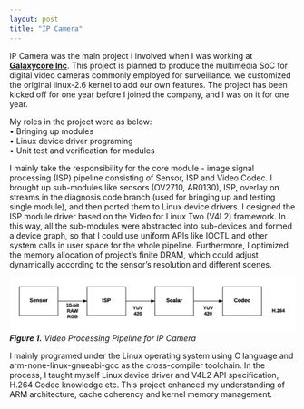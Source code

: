 ```yaml
---
layout: post
title: "IP Camera" 
---
```


IP Camera was the main project I involved when I was working at [**Galaxycore Inc**](https://www.linkedin.com/company-beta/1054586/).
This project is planned to produce the multimedia SoC for digital video cameras commonly employed for surveillance. 
we customized the original linux-2.6 kernel to add our own features. The project has been kicked off for one year before I joined the company, 
and I was on it for one year. 

My roles in the project were as below:  
•	Bringing up modules  
•	Linux device driver programing  
•	Unit test and verification for modules  

I mainly take the responsibility for the core module - image signal processing (ISP) pipeline consisting of Sensor, ISP and Video Codec. 
I brought up sub-modules like sensors (OV2710, AR0130), ISP, overlay on streams in the diagnosis code branch (used for bringing up and testing single module), 
and then ported them to Linux device drivers. I designed the ISP module driver based on the Video for Linux Two (V4L2) framework. 
In this way, all the sub-modules were abstracted into sub-devices and formed a device graph, so that I could use uniform APIs like IOCTL and other system calls 
in user space for the whole pipeline. Furthermore, I optimized the memory allocation of project’s finite DRAM, which could adjust dynamically 
according to the sensor’s resolution and different scenes. 

![](/images/20150701/Pipeline.png)
***Figure 1.** Video Processing Pipeline for IP Camera*

I mainly programed under the Linux operating system using C language and arm-none-linux-gnueabi-gcc as the cross-compiler toolchain. 
In the process, I taught myself Linux device driver and V4L2 API specification, H.264 Codec knowledge etc. This project enhanced my understanding of ARM architecture, cache coherency and kernel memory management. 







